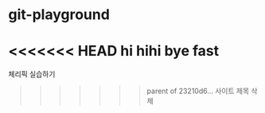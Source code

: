 # git-playground
<<<<<<< HEAD
hi
hihi
bye
fast
=======
체리픽 실습하기
>>>>>>> parent of 23210d6... 사이트 제목 삭제

